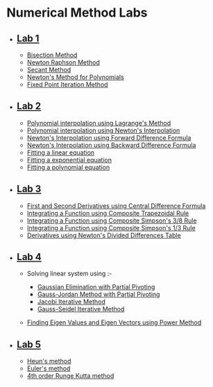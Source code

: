 # Numerical Method Labs

- ## [Lab 1](/3rd_Semester/Numerical_Method/Lab-1/)

  - [Bisection Method](/3rd_Semester/Numerical_Method/Lab-1/bisectionMethod.c)
  - [Newton Raphson Method](/3rd_Semester/Numerical_Method/Lab-1/newtonRaphsonMethod.c)
  - [Secant Method](/3rd_Semester/Numerical_Method/Lab-1/secantMethod.c)
  - [Newton's Method for Polynomials](/3rd_Semester/Numerical_Method/Lab-1/newtonsMethodForPolynomials.c)
  - [Fixed Point Iteration Method](/3rd_Semester/Numerical_Method/Lab-1/fixedPointIterationMethod.c)

- ## [Lab 2](/3rd_Semester/Numerical_Method/Lab-2/)

  - [Polynomial interpolation using Lagrange's Method](/3rd_Semester/Numerical_Method/Lab-2/Lagrange.c)
  - [Polynomial interpolation using Newton's Interpolation](/3rd_Semester/Numerical_Method/Lab-2/Newton_Interpolation.c)
  - [Newton's Interpolation using Forward Difference Formula](/3rd_Semester/Numerical_Method/Lab-2/ForwardDifference.c)
  - [Newton's Interpolation using Backward Difference Formula](/3rd_Semester/Numerical_Method/Lab-2/BackwardDifference.c)
  - [Fitting a linear equation](/3rd_Semester/Numerical_Method/Lab-2/Fitting_LinearEqn.c)
  - [Fitting a exponential equation](/3rd_Semester/Numerical_Method/Lab-2/Exponential_Fitting.c)
  - [Fitting a polynomial equation](/3rd_Semester/Numerical_Method/Lab-2/Fitting_PolynomialEqn.c)

- ## [Lab 3](/3rd_Semester/Numerical_Method/Lab-3/)

  - [First and Second Derivatives using Central Difference Formula](/3rd_Semester/Numerical_Method/Lab-3/derivatives_centralDifference.c)
  - [Integrating a Function using Composite Trapezoidal Rule](/3rd_Semester/Numerical_Method/Lab-3/compositeTrapezoidalRule.c)
  - [Integrating a Function using Composite Simpson's 3/8 Rule](/3rd_Semester/Numerical_Method/Lab-3/compositeSimpsons_3By8_Rule.c)
  - [Integrating a Function using Composite Simpson's 1/3 Rule](/3rd_Semester/Numerical_Method/Lab-3/compositeSimpsons_1By3_Rule.c)
  - [Derivatives using Newton's Divided Differences Table](/3rd_Semester/Numerical_Method/Lab-3/derivates_newtons_divided_difference_table.c)

- ## [Lab 4](/3rd_Semester/Numerical_Method/Lab-4/)

  - Solving linear system using :-

    - [Gaussian Elimination with Partial Pivoting](/3rd_Semester/Numerical_Method/Lab-4/gaussian_elimination.c)
    - [Gauss-Jordan Method with Partial Pivoting](/3rd_Semester/Numerical_Method/Lab-4/gauss_jordan.c)
    - [Jacobi Iterative Method](/3rd_Semester/Numerical_Method/Lab-4/jacobi_iterative_method.c)
    - [Gauss-Seidel Iterative Method](/3rd_Semester/Numerical_Method/Lab-4/gauss_seidel.c)

  - [Finding Eigen Values and Eigen Vectors using Power Method](/3rd_Semester/Numerical_Method/Lab-4/eigenValue_and_eigenVector.c)

- ## [Lab 5](/3rd_Semester/Numerical_Method/Lab-5)

  - [Heun's method](/3rd_Semester/Numerical_Method/Lab-5/heuns_method.c)
  - [Euler's method](/3rd_Semester/Numerical_Method/Lab-5/eulers_method.c)
  - [4th order Runge Kutta method](/3rd_Semester/Numerical_Method/Lab-5/4th_order_Runge_kutta_method.c)
